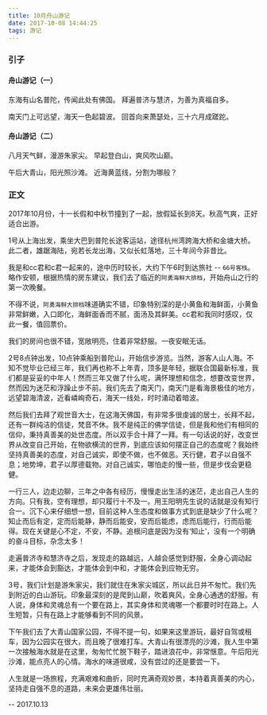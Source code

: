 ```yaml
---
title: 10月舟山游记
date: 2017-10-08 14:44:25
tags: 游记
---
```

### 引子

#### 舟山游记（一）

东海有山名普陀，传闻此处有佛国。
拜遍普济与慧济，为善为真福自多。

南天门上可远望，海天一色起碧波。
回首向来萧瑟处，三十六月成蹉跎。

#### 舟山游记（二）

八月天气鲜，漫游朱家尖。
早起登白山，爽风吹山巅。

午后大青山，阳光照沙滩。
近海黄蓝线，分割为哪般？

### 正文

2017年10月份，十一长假和中秋节撞到了一起，放假延长到8天。秋高气爽，正好适合出游。

1号从上海出发，乘坐大巴到普陀长途客运站，途径杭州湾跨海大桥和金塘大桥。此二者，雄踞海陆，宛若长龙出海，又似长虹落地，三十年间今非昔比。

我是和cc君和c君一起来的，途中历时较长，大约下午6时到达旅社 -- `66号客栈`。略作安顿，根据热情的房东建议，我们去了临近的`阿勇海鲜大排档`，开始舟山之行的第一次晚餐。

不得不说，`阿勇海鲜大排档`味道确实不错，印象特别深的是小黄鱼和海鲜面，小黄鱼非常鲜嫩，入口即化，海鲜面香而不腻，面汤及其鲜美。cc君和我同时感叹，仅此一餐，值回票价。

我们的房间也很不错，宽敞明亮，住着非常舒服。一夜安眠无话。

2号8点钟出发，10点钟乘船到普陀山，开始信步游览。当然，游客人山人海。不知不觉毕业已经三年，我们再也称不上年青，顶多是年轻，据联合国最新标准，我们都是妥妥的中年人！然而三年又做了什么呢，满怀理想和信念，想要改变世界，然而因为迷茫和浮躁止步不前。我们先去了南天门，南天门是看海景极佳的地方，远望碧海清波，近看嶙峋奇石，海天一线处，时时涌动着暗波。

然后我们去拜了观世音大士，在这海天佛国，有非常多很虔诚的居士，长拜不起，还有一群纯洁的信徒，梵音不休。我不是纯正的佛学信徒，但是我和他们有相同的信仰，秉持真善美的处世态度。所以双手合十拜了一拜。有一句话说的好，改变世界从改变自己开始，在物欲横流的世界，到底应该如何摆正自己的态度呢？我始终坚持真善美的态度，对自己诚实，即使不做，也不做恶。天行健，君子以自强不息；地势坤，君子以厚德载物。对自己诚实，哪怕走的慢一些，但是步伐会更稳健。

一行三人，边走边聊，三年之中各有经历，慢慢走出生活的迷茫，走出自己人生的方向。只有我，空有理想，却只履行十不及一。用王阳明先生说的话就是没有知行合一。沉下心来仔细想一想，目前这种人生态度和做事方式到底是缺少了什么呢？知止而后有定，定而后能静，静而后能安，安而后能虑，虑而后能行，行而后能得。现在关键是心不定，不安，不静。追根问底是因为没有‘知止’，没有一个明确的奋斗目标，杂念太多！

走遍普济寺和慧济寺之后，发现走的路越远，人越会感觉到舒服，全身心调动起来，才能体会到豁达，才能体会到中和，才能体会到应物无穷。

3号，我们计划是游朱家尖，我们就住在朱家尖城区，所以此日并不匆忙。我们先到附近的白山游玩。印象最深刻的是爬到山巅，吹着爽风，全身心通透的舒服。有人说，身体和灵魂总有一个要在路上，其实身体和灵魂哪一个都要时时在路上。人生短暂，只有在路上才能够看到不同的风景。

下午我们去了大青山国家公园，不得不提一句，如果来这里游玩，最好自驾或租车，因为公园实在很大，而且晚了很难打车。大青山有很漂亮的沙滩，我人生中第一次接触海水就是在这里，匆匆忙忙脱下鞋子，踏进浪花中，非常惬意。午后阳光沙滩，能点亮人的心情。海水的味道很咸，没有尝过的还是要尝一下。

人生就是一场旅程，充满艰难和曲折，同时充满奇观妙景，本持着真善美的内心，坚持走自强不息的道路，未来会更雄伟壮丽。

-- 2017.10.13



